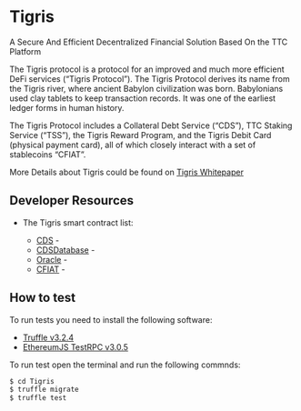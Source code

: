 # Tigris

A Secure And Efficient Decentralized Financial Solution Based On the TTC Platform

The Tigris protocol is a protocol for an improved and much more efficient DeFi services (“Tigris Protocol”). The Tigris Protocol derives its name from the Tigris river, where ancient Babylon civilization was born. Babylonians used clay tablets to keep transaction records. It was one of the earliest ledger forms in human history.

The Tigris Protocol includes a Collateral Debt Service (“CDS”), TTC Staking Service (“TSS”), the Tigris Reward Program, and the Tigris Debit Card (physical payment card), all of which closely interact with a set of stablecoins “CFIAT”.

More Details about Tigris could be found on [Tigris Whitepaper](https://ttceco.github.io/Tigris_Whitepaper_EN.pdf)

## Developer Resources

* The Tigris smart contract list:

  * [CDS](https://github.com/TTCECO/Tigris/blob/master/contracts/CDS.sol) -
  * [CDSDatabase](https://github.com/TTCECO/Tigris/blob/master/contracts/CDSDatabase.sol) - 
  * [Oracle](https://github.com/TTCECO/Tigris/blob/master/contracts/Oracle.sol) - 
  * [CFIAT](https://github.com/TTCECO/Tigris/blob/master/contracts/CFIAT.sol) - 

## How to test

To run tests you need to install the following software:

- [Truffle v3.2.4](https://github.com/trufflesuite/truffle-core)
- [EthereumJS TestRPC v3.0.5](https://github.com/ethereumjs/testrpc)

To run test open the terminal and run the following commnds:

```sh
$ cd Tigris
$ truffle migrate
$ truffle test 

```


